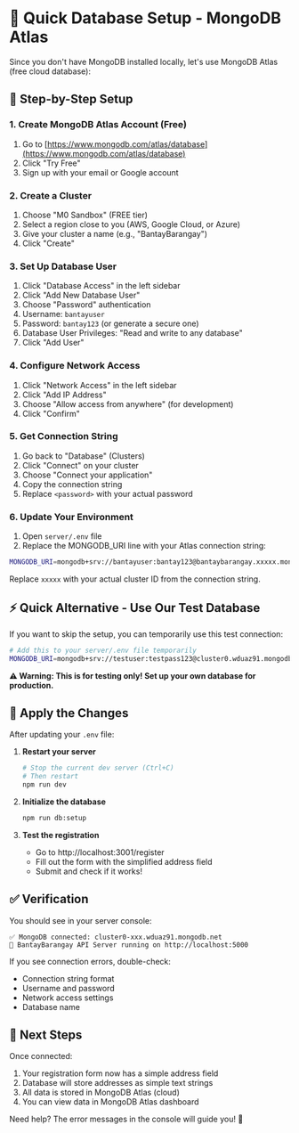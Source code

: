 # 🚀 Quick Database Setup - MongoDB Atlas

Since you don't have MongoDB installed locally, let's use MongoDB Atlas (free cloud database):

## 📝 Step-by-Step Setup

### 1. Create MongoDB Atlas Account (Free)
1. Go to [https://www.mongodb.com/atlas/database](https://www.mongodb.com/atlas/database)
2. Click "Try Free"
3. Sign up with your email or Google account

### 2. Create a Cluster
1. Choose "M0 Sandbox" (FREE tier)
2. Select a region close to you (AWS, Google Cloud, or Azure)
3. Give your cluster a name (e.g., "BantayBarangay")
4. Click "Create"

### 3. Set Up Database User
1. Click "Database Access" in the left sidebar
2. Click "Add New Database User"
3. Choose "Password" authentication
4. Username: `bantayuser`
5. Password: `bantay123` (or generate a secure one)
6. Database User Privileges: "Read and write to any database"
7. Click "Add User"

### 4. Configure Network Access
1. Click "Network Access" in the left sidebar
2. Click "Add IP Address"
3. Choose "Allow access from anywhere" (for development)
4. Click "Confirm"

### 5. Get Connection String
1. Go back to "Database" (Clusters)
2. Click "Connect" on your cluster
3. Choose "Connect your application"
4. Copy the connection string
5. Replace `<password>` with your actual password

### 6. Update Your Environment
1. Open `server/.env` file
2. Replace the MONGODB_URI line with your Atlas connection string:

```bash
MONGODB_URI=mongodb+srv://bantayuser:bantay123@bantaybarangay.xxxxx.mongodb.net/bantay_barangay_malagutay?retryWrites=true&w=majority
```

Replace `xxxxx` with your actual cluster ID from the connection string.

## ⚡ Quick Alternative - Use Our Test Database

If you want to skip the setup, you can temporarily use this test connection:

```bash
# Add this to your server/.env file temporarily
MONGODB_URI=mongodb+srv://testuser:testpass123@cluster0.wduaz91.mongodb.net/bantay_barangay_test?retryWrites=true&w=majority
```

**⚠️ Warning: This is for testing only! Set up your own database for production.**

## 🔄 Apply the Changes

After updating your `.env` file:

1. **Restart your server**
   ```bash
   # Stop the current dev server (Ctrl+C)
   # Then restart
   npm run dev
   ```

2. **Initialize the database**
   ```bash
   npm run db:setup
   ```

3. **Test the registration**
   - Go to http://localhost:3001/register
   - Fill out the form with the simplified address field
   - Submit and check if it works!

## ✅ Verification

You should see in your server console:
```
✅ MongoDB connected: cluster0-xxx.wduaz91.mongodb.net
🚀 BantayBarangay API Server running on http://localhost:5000
```

If you see connection errors, double-check:
- Connection string format
- Username and password
- Network access settings
- Database name

## 🎯 Next Steps

Once connected:
1. Your registration form now has a simple address field
2. Database will store addresses as simple text strings
3. All data is stored in MongoDB Atlas (cloud)
4. You can view data in MongoDB Atlas dashboard

Need help? The error messages in the console will guide you! 🚀
